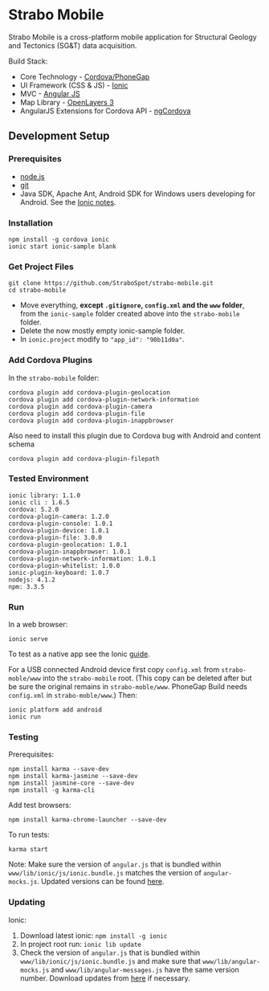 Strabo Mobile
==============

Strabo Mobile is a cross-platform mobile application for Structural Geology and Tectonics (SG&T) data acquisition.

Build Stack:
- Core Technology - [Cordova/PhoneGap](http://cordova.apache.org/)
- UI Framework (CSS & JS) - [Ionic](http://ionicframework.com/)
- MVC - [Angular JS](https://angularjs.org/)
- Map Library - [OpenLayers 3](http://openlayers.org/)
- AngularJS Extensions for Cordova API - [ngCordova](http://ngcordova.com/)

## Development Setup

### Prerequisites

- [node.js](http://nodejs.org/)
- [git](http://git-scm.com/)
- Java SDK, Apache Ant, Android SDK for Windows users developing for Android. See the [Ionic notes](http://ionicframework.com/docs/guide/installation.html).

### Installation

    npm install -g cordova ionic
    ionic start ionic-sample blank

### Get Project Files

    git clone https://github.com/StraboSpot/strabo-mobile.git
    cd strabo-mobile

- Move everything, **except `.gitignore`, `config.xml` and the `www` folder**, from the `ionic-sample` folder created above into the `strabo-mobile` folder.
- Delete the now mostly empty ionic-sample folder.
- In `ionic.project` modify to `"app_id": "90b11d0a"`.

### Add Cordova Plugins

In the `strabo-mobile` folder:

    cordova plugin add cordova-plugin-geolocation
    cordova plugin add cordova-plugin-network-information
    cordova plugin add cordova-plugin-camera
    cordova plugin add cordova-plugin-file
    cordova plugin add cordova-plugin-inappbrowser

Also need to install this plugin due to Cordova bug with Android and content schema

    cordova plugin add cordova-plugin-filepath

### Tested Environment

    ionic library: 1.1.0
    ionic cli : 1.6.5
    cordova: 5.2.0
    cordova-plugin-camera: 1.2.0
    cordova-plugin-console: 1.0.1
    cordova-plugin-device: 1.0.1
    cordova-plugin-file: 3.0.0
    cordova-plugin-geolocation: 1.0.1
    cordova-plugin-inappbrowser: 1.0.1
    cordova-plugin-network-information: 1.0.1
    cordova-plugin-whitelist: 1.0.0
    ionic-plugin-keyboard: 1.0.7
    nodejs: 4.1.2
    npm: 3.3.5

### Run

In a web browser:

    ionic serve

To test as a native app see the Ionic [guide](http://ionicframework.com/docs/guide/testing.html).

For a USB connected Android device first copy `config.xml` from `strabo-moble/www` into the `strabo-mobile` root. (This copy can be deleted after but be sure the original remains in `strabo-moble/www`. PhoneGap Build needs `config.xml` in `strabo-moble/www`.) Then:

    ionic platform add android
    ionic run

### Testing

Prerequisites:

    npm install karma --save-dev
    npm install karma-jasmine --save-dev
    npm install jasmine-core --save-dev
    npm install -g karma-cli
    
Add test browsers:

    npm install karma-chrome-launcher --save-dev

To run tests:

    karma start

Note: Make sure the version of `angular.js` that is bundled within `www/lib/ionic/js/ionic.bundle.js` matches the version of `angular-mocks.js`. Updated versions can be found [here](https://code.angularjs.org/).

### Updating

Ionic:
1. Download latest ionic: `npm install -g ionic`
2. In project root run: `ionic lib update`
3. Check the version of `angular.js` that is bundled within `www/lib/ionic/js/ionic.bundle.js` and make sure that `www/lib/angular-mocks.js` and `www/lib/angular-messages.js` have the same version number. Download updates from [here](https://code.angularjs.org/) if necessary. 
